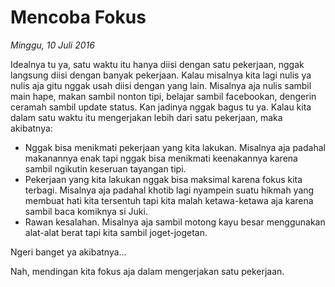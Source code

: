 # Mencoba Fokus

_Minggu, 10 Juli 2016_

Idealnya tu ya, satu waktu itu hanya diisi dengan satu pekerjaan, nggak langsung diisi dengan banyak pekerjaan. Kalau misalnya kita lagi nulis ya nulis aja gitu nggak usah diisi dengan yang lain. Misalnya aja nulis sambil main hape, makan sambil nonton tipi, belajar sambil facebookan, dengerin ceramah sambil update status. Kan jadinya nggak bagus tu ya. Kalau kita dalam satu waktu itu mengerjakan lebih dari satu pekerjaan, maka akibatnya:

* Nggak bisa menikmati pekerjaan yang kita lakukan. Misalnya aja padahal makanannya enak tapi nggak bisa menikmati keenakannya karena sambil ngikutin keseruan tayangan tipi.
* Pekerjaan yang kita lakukan nggak bisa maksimal karena fokus kita terbagi. Misalnya aja padahal khotib lagi nyampein suatu hikmah yang membuat hati kita tersentuh tapi kita malah ketawa-ketawa aja karena sambil baca komiknya si Juki.
* Rawan kesalahan. Misalnya aja sambil motong kayu besar menggunakan alat-alat berat tapi kita sambil joget-jogetan.

Ngeri banget ya akibatnya...

Nah, mendingan kita fokus aja dalam mengerjakan satu pekerjaan.